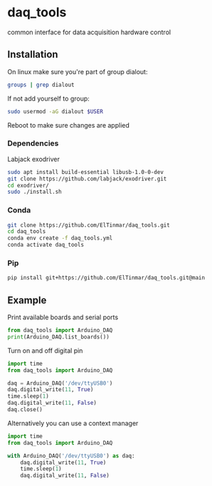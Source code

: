 # daq_tools
common interface for data acquisition hardware control 

## Installation

On linux make sure you're part of group dialout:
```bash
groups | grep dialout
```

If not add yourself to group:
```bash
sudo usermod -aG dialout $USER
```

Reboot to make sure changes are applied

### Dependencies

Labjack exodriver

```bash
sudo apt install build-essential libusb-1.0-0-dev
git clone https://github.com/labjack/exodriver.git
cd exodriver/
sudo ./install.sh
```

### Conda

```bash
git clone https://github.com/ElTinmar/daq_tools.git
cd daq_tools
conda env create -f daq_tools.yml
conda activate daq_tools
```

### Pip

```bash
pip install git+https://github.com/ElTinmar/daq_tools.git@main
```

## Example

Print available boards and serial ports

```python
from daq_tools import Arduino_DAQ
print(Arduino_DAQ.list_boards())
```

Turn on and off digital pin 
```python
import time
from daq_tools import Arduino_DAQ

daq = Arduino_DAQ('/dev/ttyUSB0')
daq.digital_write(11, True)
time.sleep(1)
daq.digital_write(11, False)
daq.close()
```

Alternatively you can use a context manager
```python
import time
from daq_tools import Arduino_DAQ

with Arduino_DAQ('/dev/ttyUSB0') as daq:
    daq.digital_write(11, True)
    time.sleep(1)
    daq.digital_write(11, False)
```